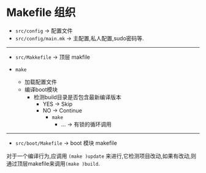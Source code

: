 # Makefile 组织

- `src/config` -> 配置文件
- `src/config/main.mk` -> 主配置,私人配置,sudo密码等.

---

- `src/Makkefile` -> 顶层 makfile

- `make`
  - 加载配置文件
  - 编译boot模块
    - 检测build目录是否包含最新编译版本
      - YES -> Skip
      - NO  -> Continue
        - `make`
          - ... -> 有锁的循环调用

---

- `src/boot/Makefile` -> boot 模块 makefile

对于一个编译行为,应调用 `(make )update` 来进行,它检测项目改动,如果有改动,则通过顶层makefile来调用`(make )build`.

